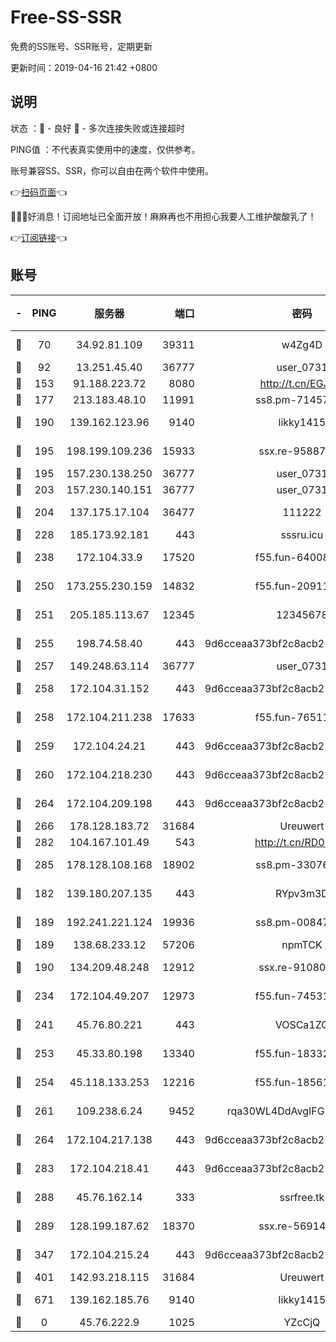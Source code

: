 # Free-SS-SSR

免费的SS账号、SSR账号，定期更新

更新时间：2019-04-16 21:42 +0800

## 说明

状态     ：🙂 - 良好 🙁 - 多次连接失败或连接超时

PING值   ：不代表真实使用中的速度，仅供参考。

账号兼容SS、SSR，你可以自由在两个软件中使用。

👉[扫码页面](https://liesauer.github.io/Free-SS-SSR/)👈

🎉🎉🎉好消息！订阅地址已全面开放！麻麻再也不用担心我要人工维护酸酸乳了！

👉[订阅链接](https://www.liesauer.net/yogurt/subscribe?ACCESS_TOKEN=DAYxR3mMaZAsaqUb)👈

## 账号

|-|PING|服务器|端口|密码|加密方式|区域|
|:----:|:----:|:-----:|-----:|:----:|:----:|:----:|
|🙂|70|34.92.81.109|39311|w4Zg4D|chacha20-ietf|US|
|🙂|92|13.251.45.40|36777|user_0731|chacha20|SG|
|🙂|153|91.188.223.72|8080|http://t.cn/EGJIyrl|rc4-md5|RU|
|🙂|177|213.183.48.10|11991|ss8.pm-71457072|rc4-md5|RU|
|🙂|190|139.162.123.96|9140|likky1415|aes-256-cfb|JP|
|🙂|195|198.199.109.236|15933|ssx.re-95887185|aes-256-cfb|US|
|🙂|195|157.230.138.250|36777|user_0731|chacha20|US|
|🙂|203|157.230.140.151|36777|user_0731|chacha20|US|
|🙂|204|137.175.17.104|36477|111222|aes-256-cfb|US|
|🙂|228|185.173.92.181|443|sssru.icu|rc4-md5|RU|
|🙂|238|172.104.33.9|17520|f55.fun-64008519|aes-256-cfb|SG|
|🙂|250|173.255.230.159|14832|f55.fun-20911202|aes-256-cfb|US|
|🙂|251|205.185.113.67|12345|12345678|aes-256-cfb|US|
|🙂|255|198.74.58.40|443|9d6cceaa373bf2c8acb22e60b6a58be6|aes-256-cfb|US|
|🙂|257|149.248.63.114|36777|user_0731|chacha20|CA|
|🙂|258|172.104.31.152|443|9d6cceaa373bf2c8acb22e60b6a58be6|aes-256-cfb|US|
|🙂|258|172.104.211.238|17633|f55.fun-76511105|aes-256-cfb|US|
|🙂|259|172.104.24.21|443|9d6cceaa373bf2c8acb22e60b6a58be6|aes-256-cfb|US|
|🙂|260|172.104.218.230|443|9d6cceaa373bf2c8acb22e60b6a58be6|aes-256-cfb|US|
|🙂|264|172.104.209.198|443|9d6cceaa373bf2c8acb22e60b6a58be6|aes-256-cfb|US|
|🙂|266|178.128.183.72|31684|Ureuwert|chacha20|US|
|🙂|282|104.167.101.49|543|http://t.cn/RD0D7sx|rc4-md5|CA|
|🙂|285|178.128.108.168|18902|ss8.pm-33076243|aes-256-cfb|SG|
|🙂|182|139.180.207.135|443|RYpv3m3D|aes-256-cfb|JP|
|🙂|189|192.241.221.124|19936|ss8.pm-00847674|aes-256-cfb|US|
|🙂|189|138.68.233.12|57206|npmTCK|rc4-md5|US|
|🙂|190|134.209.48.248|12912|ssx.re-91080616|aes-256-cfb|US|
|🙂|234|172.104.49.207|12973|f55.fun-74531550|aes-256-cfb|SG|
|🙂|241|45.76.80.221|443|VOSCa1ZG|aes-256-cfb|DE|
|🙂|253|45.33.80.198|13340|f55.fun-18332298|aes-256-cfb|US|
|🙂|254|45.118.133.253|12216|f55.fun-18561678|aes-256-cfb|SG|
|🙂|261|109.238.6.24|9452|rqa30WL4DdAvgIFG6Fs3znzTa|aes-256-cfb|FR|
|🙂|264|172.104.217.138|443|9d6cceaa373bf2c8acb22e60b6a58be6|aes-256-cfb|US|
|🙂|283|172.104.218.41|443|9d6cceaa373bf2c8acb22e60b6a58be6|aes-256-cfb|US|
|🙂|288|45.76.162.14|333|ssrfree.tk|aes-256-cfb|SG|
|🙂|289|128.199.187.62|18370|ssx.re-56914452|aes-256-cfb|SG|
|🙂|347|172.104.215.24|443|9d6cceaa373bf2c8acb22e60b6a58be6|aes-256-cfb|US|
|🙂|401|142.93.218.115|31684|Ureuwert|chacha20|IN|
|🙁|671|139.162.185.76|9140|likky1415|aes-256-cfb|DE|
|🙁|0|45.76.222.9|1025|YZcCjQ|rc4-md5|JP|
